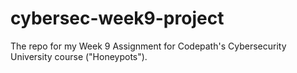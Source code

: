 # cybersec-week9-project
The repo for my Week 9 Assignment for Codepath's Cybersecurity University course ("Honeypots").

